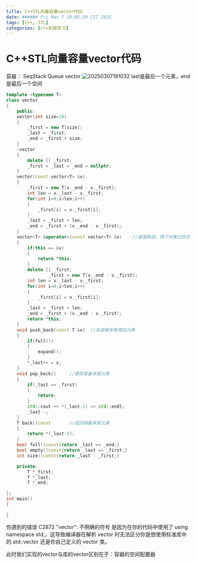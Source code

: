```yaml
---
title: C++STL向量容量vector代码
date: ###### Fri Mar 7 19:05:39 CST 2025
tags: [C++, STL]
categories: [c++初级学习]
---
```


# C++STL向量容量vector代码
容器： SeqStack Queue vector
![20250307191032](https://cdn.jsdelivr.net/gh/Yolo-ZZY/Image/20250307191032.png)
last是最后一个元素，end是最后一个空间
``` c++
template <typename T>
class vector
{
    public:
    vector(int size=10)
    {
        _first = new T[size];
        _last = _first;
        _end = _first + size;
    }
    ~vector
    {
        delete [] _first;
        _first = _last = _end = nullptr;
    }
    vector(const vector<T> &v)
    {
        _first = new T[v._end - v._first];
        int len = v._last - v._first;
        for(int i=0;i<len;i++)
        {
            _first[i] = v._first[i];
        }
        _last = _first + len;
        _end = _first + (v._end - v._first);
    }
    vector<T> &operator=(const vector<T> &v)    //赋值构造，两个对象已存在
    {
        if(this == &v)
        {
            return *this;
        }
        delete [] _first;
                _first = new T[v._end - v._first];
        int len = v._last - v._first;
        for(int i=0;i<len;i++)
        {
            _first[i] = v._first[i];
        }
        _last = _first + len;
        _end = _first + (v._end - v._first);
        return *this;
    }
    void push_back(const T &x)  //向容器末尾增加元素
    {
        if(full())
        {
            expand();
        }
        *_last++ = x;
    }
    void pop_back()     //删除容器末尾元素
    {
        if(_last == _first)
        {
            return;
        }
        std::cout << *(_last-1) << std::endl;
        _last--;
    }
    T back()const       //返回容器末尾元素
    {
        return *(_last-1);
    }
    bool full()const{return _last == _end;}
    bool empty()const{return _last == _first;}
    int size()const{return _last - _first;}

    private:
        T *_first;
        T *_last;
        T *_end;

};
int main()
{

}
```
你遇到的错误 C2872 "vector": 不明确的符号 是因为在你的代码中使用了 using namespace std;，这导致编译器在解析 vector 时无法区分你是想使用标准库中的 std::vector 还是你自己定义的 vector 类。


此时我们实现的vector与库的vector区别在于：容器的空间配置器

